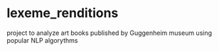 # lexeme_renditions
project to analyze art books published by Guggenheim museum using popular NLP algorythms
